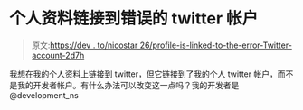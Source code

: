 # 个人资料链接到错误的 twitter 帐户

> 原文:[https://dev . to/nicostar 26/profile-is-linked-to-the-error-Twitter-account-2d7h](https://dev.to/nicostar26/profile-is-linked-to-the-wrong-twitter-account-2d7h)

我想在我的个人资料上链接到 twitter，但它链接到了我的个人 twitter 帐户，而不是我的开发者帐户。有什么办法可以改变这一点吗？我的开发者是@development_ns